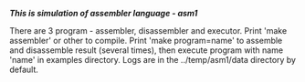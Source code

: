 **_This is simulation of assembler language - asm1_**

There are 3 program - assembler, disassembler and executor.
Print 'make assembler' or other to compile.
Print 'make program=name' to assemble and disassemble result (several times), then execute program with name 'name' in examples directory. Logs are in the ../temp/asm1/data directory by default.
